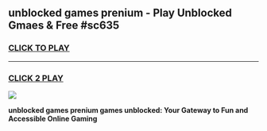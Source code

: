
## unblocked games prenium - Play Unblocked Gmaes & Free #sc635
<h3>
<a href="https://news.freeplayer.one?title=unblocked_games_prenium&ref=24F">CLICK TO PLAY</a></h3>
<hr>

<h3>
<a href="https://news.freeplayer.one?title=unblocked_games_prenium&ref=24F">CLICK 2 PLAY</a>
  
</h3>

<a href="https://news.freeplayer.one?title=unblocked_games_prenium&ref=24F/"><img src="https://clearcache.store/games.png"></a>


**unblocked games prenium games unblocked: Your Gateway to Fun and Accessible Online Gaming**
